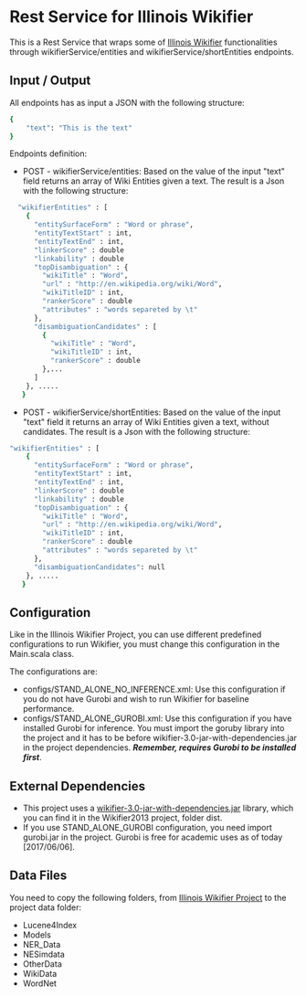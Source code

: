 # Rest Service for Illinois Wikifier
This is a Rest Service  that wraps some of [Illinois Wikifier](https://cogcomp.cs.illinois.edu/page/software_view/Wikifier)
functionalities through wikifierService/entities and wikifierService/shortEntities endpoints.

## Input / Output
All endpoints has as input a JSON with the following structure:
```sh
{
	"text": "This is the text"
}
```

Endpoints definition:
- POST - wikifierService/entities: Based on the value of the input "text" field  returns an array of Wiki Entities given a text. The result is a Json with the following structure:
```sh
  "wikifierEntities" : [
    {
      "entitySurfaceForm" : "Word or phrase",
      "entityTextStart" : int,
      "entityTextEnd" : int,
      "linkerScore" : double
      "linkability" : double
      "topDisambiguation" : {
        "wikiTitle" : "Word",
        "url" : "http://en.wikipedia.org/wiki/Word",
        "wikiTitleID" : int,
        "rankerScore" : double
        "attributes" : "words separeted by \t"
      },
      "disambiguationCandidates" : [
        {
          "wikiTitle" : "Word",
          "wikiTitleID" : int,
          "rankerScore" : double
        },...
      ]
    }, .....
   }
```

- POST - wikifierService/shortEntities: Based on the value of the input "text" field  it returns an array of Wiki Entities given a text, without candidates. The result is a Json with the following structure:
```sh
"wikifierEntities" : [
    {
      "entitySurfaceForm" : "Word or phrase",
      "entityTextStart" : int,
      "entityTextEnd" : int,
      "linkerScore" : double
      "linkability" : double
      "topDisambiguation" : {
        "wikiTitle" : "Word",
        "url" : "http://en.wikipedia.org/wiki/Word",
        "wikiTitleID" : int,
        "rankerScore" : double
        "attributes" : "words separeted by \t"
      },
      "disambiguationCandidates": null
    }, .....
   }
```

## Configuration
Like in the Illinois Wikifier Project, you can use different predefined configurations to run Wikifier, you must change this configuration in the Main.scala class.

The configurations are:
* configs/STAND_ALONE_NO_INFERENCE.xml: Use this configuration if you do not have Gurobi and wish to run Wikifier for baseline performance.
* configs/STAND_ALONE_GUROBI.xml: Use this configuration if you have installed Gurobi for inference. You must import the goruby library into the project and it has to be before wikifier-3.0-jar-with-dependencies.jar in the project dependencies. **_Remember, requires Gurobi to be installed first_**.

## External Dependencies
* This project uses a [wikifier-3.0-jar-with-dependencies.jar](https://cogcomp.cs.illinois.edu/page/download_view/Wikifier) library, which you can find it in the Wikifier2013 project, folder dist.
* If you use STAND_ALONE_GUROBI configuration, you need import gurobi.jar in the project. Gurobi is free for academic uses as of today [2017/06/06].

## Data Files
You need to copy the following folders, from [Illinois Wikifier Project](https://cogcomp.cs.illinois.edu/page/software_view/Wikifier) to the project data folder:
* Lucene4Index
* Models
* NER_Data
* NESimdata
* OtherData
* WikiData
* WordNet
